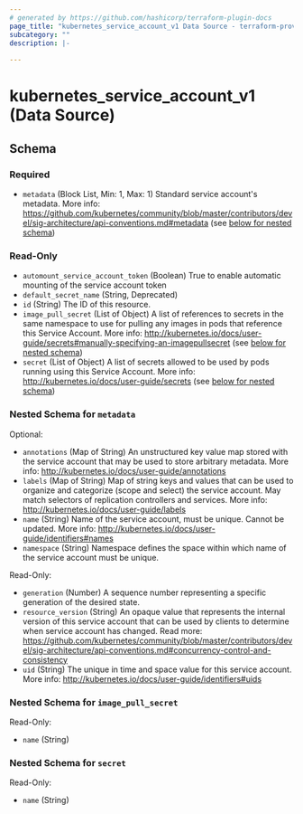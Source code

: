 ```yaml
---
# generated by https://github.com/hashicorp/terraform-plugin-docs
page_title: "kubernetes_service_account_v1 Data Source - terraform-provider-kubernetes"
subcategory: ""
description: |-
  
---
```


# kubernetes_service_account_v1 (Data Source)





<!-- schema generated by tfplugindocs -->
## Schema

### Required

- `metadata` (Block List, Min: 1, Max: 1) Standard service account's metadata. More info: https://github.com/kubernetes/community/blob/master/contributors/devel/sig-architecture/api-conventions.md#metadata (see [below for nested schema](#nestedblock--metadata))

### Read-Only

- `automount_service_account_token` (Boolean) True to enable automatic mounting of the service account token
- `default_secret_name` (String, Deprecated)
- `id` (String) The ID of this resource.
- `image_pull_secret` (List of Object) A list of references to secrets in the same namespace to use for pulling any images in pods that reference this Service Account. More info: http://kubernetes.io/docs/user-guide/secrets#manually-specifying-an-imagepullsecret (see [below for nested schema](#nestedatt--image_pull_secret))
- `secret` (List of Object) A list of secrets allowed to be used by pods running using this Service Account. More info: http://kubernetes.io/docs/user-guide/secrets (see [below for nested schema](#nestedatt--secret))

<a id="nestedblock--metadata"></a>
### Nested Schema for `metadata`

Optional:

- `annotations` (Map of String) An unstructured key value map stored with the service account that may be used to store arbitrary metadata. More info: http://kubernetes.io/docs/user-guide/annotations
- `labels` (Map of String) Map of string keys and values that can be used to organize and categorize (scope and select) the service account. May match selectors of replication controllers and services. More info: http://kubernetes.io/docs/user-guide/labels
- `name` (String) Name of the service account, must be unique. Cannot be updated. More info: http://kubernetes.io/docs/user-guide/identifiers#names
- `namespace` (String) Namespace defines the space within which name of the service account must be unique.

Read-Only:

- `generation` (Number) A sequence number representing a specific generation of the desired state.
- `resource_version` (String) An opaque value that represents the internal version of this service account that can be used by clients to determine when service account has changed. Read more: https://github.com/kubernetes/community/blob/master/contributors/devel/sig-architecture/api-conventions.md#concurrency-control-and-consistency
- `uid` (String) The unique in time and space value for this service account. More info: http://kubernetes.io/docs/user-guide/identifiers#uids


<a id="nestedatt--image_pull_secret"></a>
### Nested Schema for `image_pull_secret`

Read-Only:

- `name` (String)


<a id="nestedatt--secret"></a>
### Nested Schema for `secret`

Read-Only:

- `name` (String)


